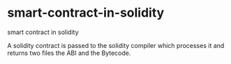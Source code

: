 # smart-contract-in-solidity
smart contract in solidity

A solidity contract is passed to the solidity compiler which processes it and returns two files the ABI and the Bytecode.
